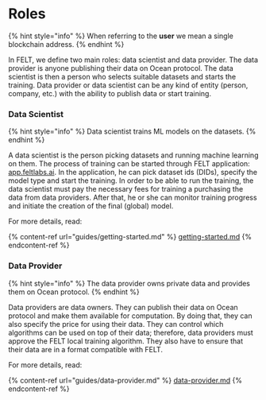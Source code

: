 # Roles

{% hint style="info" %}
When referring to the **user** we mean a single blockchain address.
{% endhint %}

In FELT, we define two main roles: data scientist and data provider. The data provider is anyone publishing their data on Ocean protocol. The data scientist is then a person who selects suitable datasets and starts the training. Data provider or data scientist can be any kind of entity (person, company, etc.) with the ability to publish data or start training.

### Data Scientist

{% hint style="info" %}
Data scientist trains ML models on the datasets.
{% endhint %}

A data scientist is the person picking datasets and running machine learning on them. The process of training can be started through FELT application: [app.feltlabs.ai](https://app.feltlabs.ai/). In the application, he can pick dataset ids (DIDs), specify the model type and start the training. In order to be able to run the training, the data scientist must pay the necessary fees for training a purchasing the data from data providers. After that, he or she can monitor training progress and initiate the creation of the final (global) model.

For more details, read:

{% content-ref url="guides/getting-started.md" %}
[getting-started.md](guides/getting-started.md)
{% endcontent-ref %}

### Data Provider

{% hint style="info" %}
The data provider owns private data and provides them on Ocean protocol.
{% endhint %}

Data providers are data owners. They can publish their data on Ocean protocol and make them available for computation. By doing that, they can also specify the price for using their data. They can control which algorithms can be used on top of their data; therefore, data providers must approve the FELT local training algorithm. They also have to ensure that their data are in a format compatible with FELT.

For more details, read:

{% content-ref url="guides/data-provider.md" %}
[data-provider.md](guides/data-provider.md)
{% endcontent-ref %}
